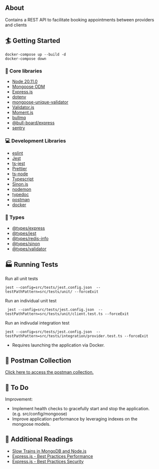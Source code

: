 ## About

Contains a REST API to facilitate booking appointments between providers and clients

## 🏄 Getting Started

```
docker-compose up --build -d
docker-compose down
```

### 🔧 Core libraries

- [Node 20.11.0](https://nodejs.org/en)
- [Mongoose ODM](https://mongoosejs.com/)
- [Express.js](https://expressjs.com/)
- [dotenv](https://www.npmjs.com/package/dotenv)
- [mongoose-unique-validator](https://www.npmjs.com/package/mongoose-unique-validator)
- [Validator.js](https://github.com/validatorjs/validator.js)
- [Moment.js](https://momentjs.com)
- [bullmq](https://bullmq.io)
- [@bull-board/express](https://www.npmjs.com/package/@bull-board/express)
- [sentry](https://docs.sentry.io/platforms/node/guides/express/)

### 💻 Development Libraries

- [eslint](https://eslint.org)
- [Jest](https://jestjs.io)
- [ts-jest](https://www.npmjs.com/package/ts-jest)
- [Prettier](https://prettier.io)
- [ts-node](https://www.npmjs.com/package/ts-node)
- [Typescript](https://www.typescriptlang.org/)
- [Sinon.js](https://sinonjs.org)
- [nodemon](https://nodemon.io)
- [typedoc](https://typedoc.org)
- [postman](https://www.postman.com)
- [docker](https://docs.docker.com/)

### 📛 Types

- [@types/express](https://www.npmjs.com/package/@types/express)
- [@types/jest](https://www.npmjs.com/package/@types/jest)
- [@types/redis-info](https://www.npmjs.com/package/@types/redis-info)
- [@types/sinon](https://www.npmjs.com/package/@types/sinon)
- [@types/validator](https://www.npmjs.com/package/@types/validator)

## 🏭 Running Tests

Run all unit tests

```
jest --config=src/tests/jest.config.json  --testPathPattern=src/tests/unit/ --forceExit
```

Run an individual unit test

```
 jest --config=src/tests/jest.config.json  --testPathPattern=src/tests/unit/client.test.ts --forceExit
```

Run an indivudal integration test

```
jest --config=src/tests/jest.config.json  --testPathPattern=src/tests/integration/provider.test.ts --forceExit
```

- Requires launching the application via Docker.

## 💎 Postman Collection

[Click here to access the postman collection.](https://app.getpostman.com/join-team?invite_code=ae9e7ef85d41be2cdb7ceec4042fa885&target_code=0c7fc7577760072734a4059e9275fa12)

## 🚧 To Do

Improvement:

- Implement health checks to gracefully start and stop the application. (e.g. src/config/mongoose)
- Improve application performance by leveraging indexes on the mongoose models.

## 📑 Additional Readings

- [Slow Trains in MongoDB and Node.js](https://thecodebarbarian.com/slow-trains-in-mongodb-and-nodejs)
- [Express.js - Best Practices Performance](https://expressjs.com/en/advanced/best-practice-performance.html)
- [Express.js - Best Practices Security](https://expressjs.com/en/advanced/best-practice-security.html)
